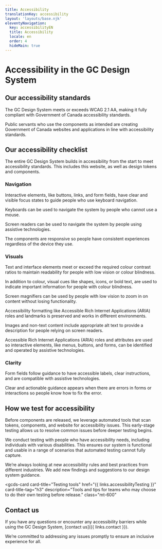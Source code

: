 ```yaml
---
title: Accessibility
translationKey: accessibility
layout: 'layouts/base.njk'
eleventyNavigation:
  key: accessibilityEN
  title: Accessibility
  locale: en
  order: 4
  hideMain: true
---
```


# Accessibility in the GC Design System

## Our accessibility standards

The GC Design System meets or exceeds WCAG 2.1 AA, making it fully compliant with <gcds-link external href="https://www.tbs-sct.canada.ca/pol/doc-eng.aspx?id=23601"> Government of Canada accessibility standards</gcds-link>.

Public servants who use the components as intended are creating Government of Canada websites and applications in line with accessibility standards.

## Our accessibility checklist

The entire GC Design System builds in accessibility from the start to meet accessibility standards. This includes this website, as well as design tokens and components.

### Navigation

<gcds-details details-title="Focus states">
  <p>Interactive elements, like buttons, links, and form fields, have clear and visible focus states to guide people who use keyboard navigation.</p>
</gcds-details>

<gcds-details details-title="Keyboard navigation">
  <p>Keyboards can be used to navigate the system by people who cannot use a mouse.</p>
</gcds-details>

<gcds-details details-title="Screen reader compatibility">
  <p>Screen readers can be used to navigate the system by people using assistive technologies.</p>
</gcds-details>

<gcds-details details-title="Responsive design">
  <p>The components are responsive so people have consistent experiences regardless of the device they use.</p>
</gcds-details>

### Visuals

<gcds-details details-title="Colour contrast">
  <p>Text and interface elements meet or exceed the required colour contrast ratios to maintain readability for people with low vision or colour blindness.</p>
</gcds-details>

<gcds-details details-title="Non-colour indicators">
  <p>In addition to colour, visual cues like shapes, icons, or bold text, are used to indicate important information for people with colour blindness.</p> 
</gcds-details>

<gcds-details details-title="Screen magnifier compatibility">
  <p>Screen magnifiers can be used by people with low vision to zoom in on content without losing functionality.</p>
</gcds-details>

<gcds-details details-title="Browsers and assistive plugins compatibility.">
  <p>Accessibility formatting like Accessible Rich Internet Applications (ARIA) roles and landmarks is preserved and works in different environments.</p>
</gcds-details>

<gcds-details details-title="Alt text">
  <p>Images and non-text content include appropriate alt text to provide a description for people relying on screen readers.</p>
</gcds-details>

<gcds-details details-title="ARIA roles and attributes">
  <p>Accessible Rich Internet Applications (ARIA) roles and attributes are used so interactive elements, like menus, buttons, and forms, can be identified and operated by assistive technologies.</p> 
</gcds-details>

### Clarity

<gcds-details details-title="Clear form fields">
  <p>Form fields follow guidance to have accessible labels, clear instructions, and are compatible with assistive technologies.</p>
</gcds-details>

<gcds-details details-title="Clear and specific error messages">
  <p>Clear and actionable guidance appears when there are errors in forms or interactions so people know how to fix the error.</p>
</gcds-details>

## How we test for accessibility

<gcds-details details-title="Automated accessibility testing">
 <p>Before components are released, we leverage automated tools that scan tokens, components, and website for accessibility issues. This early-stage testing allows us to resolve common issues before deeper testing begins.</p>
</gcds-details>

<gcds-details details-title="Manual testing for accessibility needs">
  <p>We conduct testing with people who have accessibility needs, including individuals with various disabilities. This ensures our system is functional and usable in a range of scenarios that automated testing cannot fully capture.</p>
</gcds-details>

<gcds-details details-title="Research and best practices">
  <p>We’re always looking at new accessibility rules and best practices from different industries. We add new findings and suggestions to our design system guidance.</p>
</gcds-details>

<gcds-card
  card-title="Testing tools"
  href="{{ links.accessibilityTesting }}"
  card-title-tag="h3"
  description="Tools and tips for teams who may choose to do their own testing before release."
  class="mt-600"
>
</gcds-card>

## Contact us

If you have any questions or encounter any accessibility barriers while using the GC Design System,‌ [contact us]({{ links.contact }}).

We’re committed to addressing any issues promptly to ensure an inclusive experience for all.
